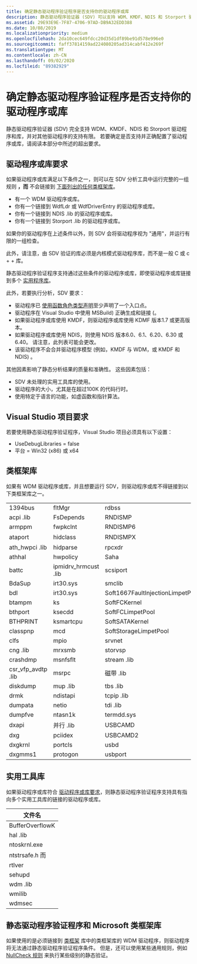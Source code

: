 ```yaml
---
title: 确定静态驱动程序验证程序是否支持你的驱动程序或库
description: 静态驱动程序验证器 (SDV) 可以支持 WDM、KMDF、NDIS 和 Storport 驱动程序和库。 若要确定是否支持并正确配置了驱动程序或库，请阅读本部分中所述的超出要求。
ms.assetid: 29E93E9E-7F87-4706-97AD-DB9A32EDD388
ms.date: 10/08/2019
ms.localizationpriority: medium
ms.openlocfilehash: 2da10cec649fdcc20d35d1df89be91d578e996e0
ms.sourcegitcommit: faff37814159ad224080205ad314cabf412e269f
ms.translationtype: MT
ms.contentlocale: zh-CN
ms.lasthandoff: 09/02/2020
ms.locfileid: "89382929"
---
```

# <a name="determining-if-static-driver-verifier-supports-your-driver-or-library"></a>确定静态驱动程序验证程序是否支持你的驱动程序或库

静态驱动程序验证器 (SDV) 完全支持 WDM、KMDF、NDIS 和 Storport 驱动程序和库，并对其他驱动程序的支持有限。 若要确定是否支持并正确配置了驱动程序或库，请阅读本部分中所述的超出要求。

## <a name="driver-or-library-requirements"></a>驱动程序或库要求

如果驱动程序或库满足以下条件之一，则可以在 SDV 分析工具中运行完整的一组规则 **，而** 不会链接到 [下面列出的任何类框架库](#class-framework-libraries)。

- 有一个 WDM 驱动程序或库。
- 你有一个链接到 WdfLdr 或 WdfDriverEntry 的驱动程序或库。
- 你有一个链接到 NDIS .lib 的驱动程序或库。
- 你有一个链接到 Storport .lib 的驱动程序或库。

如果你的驱动程序在上述条件以外，则 SDV 会将驱动程序视为 "通用"，并运行有限的一组检查。

此外，请注意，由 SDV 验证的库必须是内核模式驱动程序库，而不是一般 C 或 c + + 库。  

静态驱动程序验证程序支持通过这些条件的驱动程序或库，即使驱动程序或库链接到多个 [实用程序库](#utility-libraries)。

此外，若要执行分析，SDV 要求：

- 驱动程序已 [使用函数角色类型声明](using-function-role-type-declarations.md)至少声明了一个入口点。
- 驱动程序在 Visual Studio 中使用 MSBuild) 正确生成和链接 (。
- 如果驱动程序或库使用 KMDF，则驱动程序或库使用 KDMF 版本1.7 或更高版本。
- 如果驱动程序或库使用 NDIS，则使用 NDIS 版本6.0、6.1、6.20、6.30 或6.40。 请注意，此列表可能会更改。
- 该驱动程序不会合并驱动程序模型 (例如，KMDF 与 WDM，或 KMDF 和 NDIS) 。

其他因素影响了静态分析结果的质量和准确性。 这些因素包括：

- SDV 未处理的实用工具库的使用。
- 驱动程序的大小，尤其是在超过100K 的代码行时。
- 使用特定于语言的功能，如虚函数和指针算法。

## <a name="visual-studio-project-requirements"></a>Visual Studio 项目要求

若要使用静态驱动程序验证程序，Visual Studio 项目必须具有以下设置：

- UseDebugLibraries = false
- 平台 = Win32 (x86) 或 x64

## <a name="class-framework-libraries"></a>类框架库

如果有 WDM 驱动程序或库，并且想要运行 SDV，则驱动程序或库不得链接到以下类框架库之一。

<table>
<colgroup>
<col width="25%" />
<col width="25%" />
<col width="25%" />
<col width="25%" />
</colgroup>
<tbody>
<tr class="odd">
<td align="left">1394bus</td>
<td align="left">fltMgr</td>
<td align="left">rdbss</td>
<td align="left">usbrpm</td>
</tr>
<tr class="even">
<td align="left">acpi .lib</td>
<td align="left">FsDepends</td>
<td align="left">RNDISMP</td>
<td align="left">videoprt</td>
</tr>
<tr class="odd">
<td align="left">armppm</td>
<td align="left">fwpkclnt</td>
<td align="left">RNDISMP6</td>
<td align="left">vwififlt</td>
</tr>
<tr class="even">
<td align="left">ataport</td>
<td align="left">hidclass</td>
<td align="left">RNDISMPX</td>
<td align="left">看门程序</td>
</tr>
<tr class="odd">
<td align="left">ath_hwpci .lib</td>
<td align="left">hidparse</td>
<td align="left">rpcxdr</td>
<td align="left">win32k.sys</td>
</tr>
<tr class="even">
<td align="left">athhal</td>
<td align="left">hwpolicy</td>
<td align="left">Saha</td>
<td align="left">winhv</td>
</tr>
<tr class="odd">
<td align="left">battc</td>
<td align="left">ipmidrv_hrmcust .lib</td>
<td align="left">scsiport</td>
<td align="left">WMBBCLASS</td>
</tr>
<tr class="even">
<td align="left">BdaSup</td>
<td align="left">irt30.sys</td>
<td align="left">smclib</td>
<td align="left"></td>
</tr>
<tr class="odd">
<td align="left">bdl</td>
<td align="left">irt30.sys</td>
<td align="left">Soft1667FaultInjectionLimpetPool</td>
<td align="left"></td>
</tr>
<tr class="even">
<td align="left">btampm</td>
<td align="left">ks</td>
<td align="left">SoftFCKernel</td>
<td align="left"></td>
</tr>
<tr class="odd">
<td align="left">bthport</td>
<td align="left">ksecdd</td>
<td align="left">SoftFCLimpetPool</td>
<td align="left"></td>
</tr>
<tr class="even">
<td align="left">BTHPRINT</td>
<td align="left">ksmartcpu</td>
<td align="left">SoftSATAKernel</td>
<td align="left"></td>
</tr>
<tr class="odd">
<td align="left">classpnp</td>
<td align="left">mcd</td>
<td align="left">SoftStorageLimpetPool</td>
<td align="left"></td>
</tr>
<tr class="even">
<td align="left">clfs</td>
<td align="left">mpio</td>
<td align="left">srvnet</td>
<td align="left"></td>
</tr>
<tr class="odd">
<td align="left">cng .lib</td>
<td align="left">mrxsmb</td>
<td align="left">storvsp</td>
<td align="left"></td>
</tr>
<tr class="even">
<td align="left">crashdmp</td>
<td align="left">msnfsflt</td>
<td align="left">stream .lib</td>
<td align="left"></td>
</tr>
<tr class="odd">
<td align="left">csr_vfp_avdtp .lib</td>
<td align="left">msrpc</td>
<td align="left">磁带 .lib</td>
<td align="left"></td>
</tr>
<tr class="even">
<td align="left">diskdump</td>
<td align="left">mup .lib</td>
<td align="left">tbs .lib</td>
<td align="left"></td>
</tr>
<tr class="odd">
<td align="left">drmk</td>
<td align="left">ndistapi</td>
<td align="left">tcpip .lib</td>
<td align="left"></td>
</tr>
<tr class="even">
<td align="left">dumpata</td>
<td align="left">netio</td>
<td align="left">tdi .lib</td>
<td align="left"></td>
</tr>
<tr class="odd">
<td align="left">dumpfve</td>
<td align="left">ntasn1k</td>
<td align="left">termdd.sys</td>
<td align="left"></td>
</tr>
<tr class="even">
<td align="left">dxapi</td>
<td align="left">并行 .lib</td>
<td align="left">USBCAMD</td>
<td align="left"></td>
</tr>
<tr class="odd">
<td align="left">dxg</td>
<td align="left">pciidex</td>
<td align="left">USBCAMD2</td>
<td align="left"></td>
</tr>
<tr class="even">
<td align="left">dxgkrnl</td>
<td align="left">portcls</td>
<td align="left">usbd</td>
<td align="left"></td>
</tr>
<tr class="odd">
<td align="left">dxgmms1</td>
<td align="left">protogon</td>
<td align="left">usbport</td>
<td align="left"></td>
</tr>
</tbody>
</table>

## <a name="utility-libraries"></a>实用工具库

如果驱动程序或库符合 [驱动程序或库要求](#driver-or-library-requirements)，则静态驱动程序验证程序支持具有指向多个实用工具库的链接的驱动程序或库。

| 文件名           |
|---------------------|
| BufferOverflowK |
| hal .lib             |
| ntoskrnl.exe        |
| ntstrsafe.h 而       |
| rtlver          |
| sehupd          |
| wdm .lib             |
| wmilib          |
| wdmsec          |

## <a name="static-driver-verifier-and-microsoft-class-framework-libraries"></a>静态驱动程序验证程序和 Microsoft 类框架库

如果使用的是必须链接到 [类框架](#class-framework-libraries) 库中的类框架库的 WDM 驱动程序，则驱动程序将无法通过静态驱动程序验证程序条件。 但是，还可以使用某些通用规则，例如 [NullCheck 规则](./nullcheck.md) 来执行某些级别的静态验证。